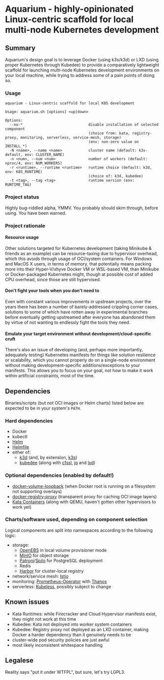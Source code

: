 # Aquarium - highly-opinionated Linux-centric scaffold for local multi-node Kubernetes development

## Summary

Aquarium's design goal is to leverage Docker (using k3s/k3d) or LXD (using proper Kubernetes through Kubedee) to provide a comparatively lightweight scaffold for launching multi-node Kubernetes development environments on your local machine, while trying to address some of a pain points of doing so.

### Usage

```
aquarium - Linux-centric scaffold for local K8S development

Usage: aquarium.sh [options] <up|down>

Options:
  --no-*                              disable installation of selected component
                                      (choice from: kata, registry-proxy, monitoring, serverless, service-mesh, storage)
                                      (env: non-zero value on INSTALL_*)
  -N <name>, --name <name>            cluster name (default: k3s-default, env: CLUSTER_NAME)
  -n <num>, --num <num>               number of workers (default: nproc/4, env: NUM_WORKERS)
  -r <runtime>, --runtime <runtime>   runtime choice (default: k3d, env: K8S_RUNTIME)
                                      (choice of: k3d, kubedee)
  -t <tag>, --tag <tag>               runtime version (env: RUNTIME_TAG)
```

### Project status

Highly bug-riddled alpha, YMMV. You probably should skim through, before using. You have been warned.

### Project rationale

#### Resource usage

Other solutions targeted for Kubernetes development (taking Minikube & friends as an example) can be resource-taxing due to hypervisor overhead, which this avoids through usage of OCI/system containers. For Windows and MacOS X users, in terms of memory, that potentially means packing more into their Hyper-V/xhyve Docker VM or WSL-based VM, than Minikube or Docker-packaged Kubernetes might, though at possible cost of added CPU overhead, since those are still hypervised.

#### Don't fight your tools when you don't need to

Even with constant various improvements in upstream projects, over the years there has been a number of barely-addressed crippling corner cases, solutions to some of which have rotten away in experimental branches before eventually getting upstreamed after everyone has abandoned them by virtue of not wanting to endlessly fight the tools they need.

#### Emulate your target environment without development/cloud-specific cruft

There's also an issue of developing (and, perhaps more importantly, adequately testing) Kubernetes manifests for things like solution resilience or scalability, which you cannot properly do on a single-node environment without making development-specific additions/exceptions to your manifests. This allows you to focus on your goal, not how to make it work within artificial constraints, most of the time.

## Dependencies

Binaries/scripts (but not OCI images or Helm charts) listed below are expected to be in your system's `PATH`.

### Hard dependencies

- Docker
- kubectl
- [Helm](https://github.com/helm/helm)
- [Helmfile](https://github.com/roboll/helmfile)
- either of:
    - [k3d](https://github.com/rancher/k3d) (and, by extension, [k3s](https://github.com/rancher/k3s))
    - [kubedee](https://github.com/schu/kubedee) (along with [cfssl](https://github.com/cloudflare/cfssl), [jq](https://github.com/stedolan/jq) and [lxd](https://github.com/lxc/lxd))

### Optional dependencies (enabled by default!)

- [docker-volume-loopback](https://github.com/ashald/docker-volume-loopback) (when Docker root is running on a filesystem not supporting overlays)
- [docker-registry-proxy](https://github.com/rpardini/docker-registry-proxy) (transparent proxy for caching OCI image layers)
- [Kata Containers](https://github.com/kata-containers/runtime) (along with QEMU, haven't gotten other hypervisors to work yet)

### Charts/software used, depending on component selection

Logical components are split into namespaces according to the following logic:

- storage:
    - [OpenEBS](https://github.com/openebs/openebs) in local volume provisioner mode
    - [MinIO](https://github.com/minio/minio) for object storage
    - [Patroni](https://github.com/zalando/patroni)/[Spilo](https://github.com/zalando/spilo) for PostgreSQL deployment
    - Redis
    - [Harbor](https://github.com/goharbor/harbor) for cluster-local registry
- network/service mesh: [Istio](https://github.com/istio/istio)
- monitoring: [Prometheus-Operator](https://github.com/coreos/prometheus-operator) with [Thanos](https://github.com/thanos-io/thanos)
- serverless: [Kubeless](https://github.com/kubeless/kubeless), possibly subject to change

## Known issues

- Kata Runtimes: while Firecracker and Cloud Hypervisor manifests exist, they might not work at this time
- Kubedee: Kata not deployed into worker system containers
- Kubedee: Registry proxy not deployed as an LXD container, making Docker a harder dependency than it genuinely needs to be
- cluster-wide pod security policies are just awful
- most likely inconsistent whitespace handling

## Legalese

Reality says "put it under WTFPL", but sure, let's try LGPL3.
